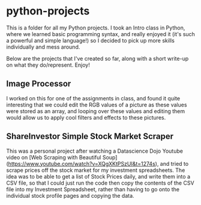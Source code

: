 # python-projects

This is a folder for all my Python projects. I took an Intro class in Python, where we learned basic programming syntax, and really enjoyed it (it's such a powerful and simple language!) so I decided to pick up more skills individually and mess around. 

Below are the projects that I've created so far, along with a short write-up on what they do/represent. Enjoy! 

## Image Processor

I worked on this for one of the assignments in class, and found it quite interesting that we could edit the RGB values of a picture as these values were stored as an array, and looping over these values and editing them would allow us to apply cool filters and effects to these pictures. 

## ShareInvestor Simple Stock Market Scraper

This was a personal project after watching a Datascience Dojo Youtube video on [Web Scraping with Beautiful Soup] (https://www.youtube.com/watch?v=XQgXKtPSzUI&t=1274s), and tried to scrape prices off the stock market for my investment spreadsheets. The idea was to be able to get a list of Stock Prices daily, and write them into a CSV file, so that I could just run the code then copy the contents of the CSV file into my Investment Spreadsheet, rather than having to go onto the individual stock profile pages and copying the data. 
